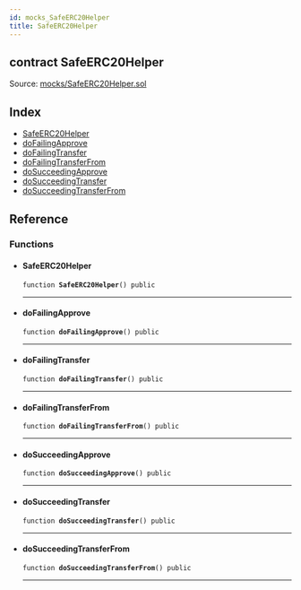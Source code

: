 ```yaml
---
id: mocks_SafeERC20Helper
title: SafeERC20Helper
---
```


<div class="contract-doc"><div class="contract"><h2 class="contract-header"><span class="contract-kind">contract</span> SafeERC20Helper</h2><div class="source">Source: <a href="https://github.com/OpenZeppelin/zeppelin-solidity/blob/v1.6.0/contracts/mocks/SafeERC20Helper.sol" target="_blank">mocks/SafeERC20Helper.sol</a></div></div><div class="index"><h2>Index</h2><ul><li><a href="mocks_SafeERC20Helper.html#SafeERC20Helper">SafeERC20Helper</a></li><li><a href="mocks_SafeERC20Helper.html#doFailingApprove">doFailingApprove</a></li><li><a href="mocks_SafeERC20Helper.html#doFailingTransfer">doFailingTransfer</a></li><li><a href="mocks_SafeERC20Helper.html#doFailingTransferFrom">doFailingTransferFrom</a></li><li><a href="mocks_SafeERC20Helper.html#doSucceedingApprove">doSucceedingApprove</a></li><li><a href="mocks_SafeERC20Helper.html#doSucceedingTransfer">doSucceedingTransfer</a></li><li><a href="mocks_SafeERC20Helper.html#doSucceedingTransferFrom">doSucceedingTransferFrom</a></li></ul></div><div class="reference"><h2>Reference</h2><div class="functions"><h3>Functions</h3><ul><li><div class="item function"><span id="SafeERC20Helper" class="anchor-marker"></span><h4 class="name">SafeERC20Helper</h4><div class="body"><code class="signature">function <strong>SafeERC20Helper</strong><span>() </span><span>public </span></code><hr/></div></div></li><li><div class="item function"><span id="doFailingApprove" class="anchor-marker"></span><h4 class="name">doFailingApprove</h4><div class="body"><code class="signature">function <strong>doFailingApprove</strong><span>() </span><span>public </span></code><hr/></div></div></li><li><div class="item function"><span id="doFailingTransfer" class="anchor-marker"></span><h4 class="name">doFailingTransfer</h4><div class="body"><code class="signature">function <strong>doFailingTransfer</strong><span>() </span><span>public </span></code><hr/></div></div></li><li><div class="item function"><span id="doFailingTransferFrom" class="anchor-marker"></span><h4 class="name">doFailingTransferFrom</h4><div class="body"><code class="signature">function <strong>doFailingTransferFrom</strong><span>() </span><span>public </span></code><hr/></div></div></li><li><div class="item function"><span id="doSucceedingApprove" class="anchor-marker"></span><h4 class="name">doSucceedingApprove</h4><div class="body"><code class="signature">function <strong>doSucceedingApprove</strong><span>() </span><span>public </span></code><hr/></div></div></li><li><div class="item function"><span id="doSucceedingTransfer" class="anchor-marker"></span><h4 class="name">doSucceedingTransfer</h4><div class="body"><code class="signature">function <strong>doSucceedingTransfer</strong><span>() </span><span>public </span></code><hr/></div></div></li><li><div class="item function"><span id="doSucceedingTransferFrom" class="anchor-marker"></span><h4 class="name">doSucceedingTransferFrom</h4><div class="body"><code class="signature">function <strong>doSucceedingTransferFrom</strong><span>() </span><span>public </span></code><hr/></div></div></li></ul></div></div></div>
